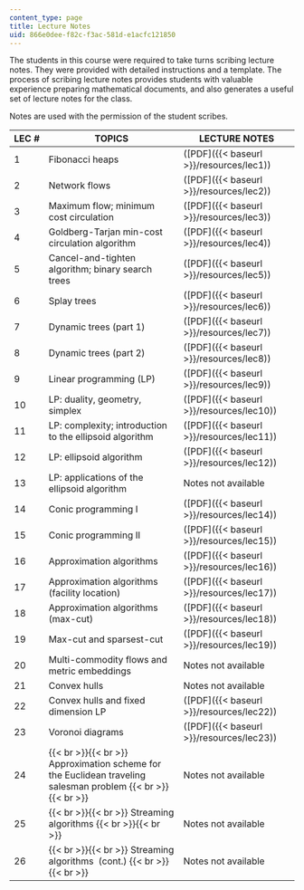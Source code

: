 ```yaml
---
content_type: page
title: Lecture Notes
uid: 866e0dee-f82c-f3ac-581d-e1acfc121850
---
```


The students in this course were required to take turns scribing lecture notes. They were provided with detailed instructions and a template. The process of scribing lecture notes provides students with valuable experience preparing mathematical documents, and also generates a useful set of lecture notes for the class.

Notes are used with the permission of the student scribes.

| LEC # | TOPICS | LECTURE NOTES |
| --- | --- | --- |
| 1 | Fibonacci heaps | ([PDF]({{< baseurl >}}/resources/lec1)) |
| 2 | Network flows | ([PDF]({{< baseurl >}}/resources/lec2)) |
| 3 | Maximum flow; minimum cost circulation | ([PDF]({{< baseurl >}}/resources/lec3)) |
| 4 | Goldberg-Tarjan min-cost circulation algorithm | ([PDF]({{< baseurl >}}/resources/lec4)) |
| 5 | Cancel-and-tighten algorithm; binary search trees | ([PDF]({{< baseurl >}}/resources/lec5)) |
| 6 | Splay trees | ([PDF]({{< baseurl >}}/resources/lec6)) |
| 7 | Dynamic trees (part 1) | ([PDF]({{< baseurl >}}/resources/lec7)) |
| 8 | Dynamic trees (part 2) | ([PDF]({{< baseurl >}}/resources/lec8)) |
| 9 | Linear programming (LP) | ([PDF]({{< baseurl >}}/resources/lec9)) |
| 10 | LP: duality, geometry, simplex | ([PDF]({{< baseurl >}}/resources/lec10)) |
| 11 | LP: complexity; introduction to the ellipsoid algorithm | ([PDF]({{< baseurl >}}/resources/lec11)) |
| 12 | LP: ellipsoid algorithm | ([PDF]({{< baseurl >}}/resources/lec12)) |
| 13 | LP: applications of the ellipsoid algorithm | Notes not available |
| 14 | Conic programming I | ([PDF]({{< baseurl >}}/resources/lec14)) |
| 15 | Conic programming II | ([PDF]({{< baseurl >}}/resources/lec15)) |
| 16 | Approximation algorithms | ([PDF]({{< baseurl >}}/resources/lec16)) |
| 17 | Approximation algorithms (facility location) | ([PDF]({{< baseurl >}}/resources/lec17)) |
| 18 | Approximation algorithms (max-cut) | ([PDF]({{< baseurl >}}/resources/lec18)) |
| 19 | Max-cut and sparsest-cut | ([PDF]({{< baseurl >}}/resources/lec19)) |
| 20 | Multi-commodity flows and metric embeddings | Notes not available |
| 21 | Convex hulls | Notes not available |
| 22 | Convex hulls and fixed dimension LP | ([PDF]({{< baseurl >}}/resources/lec22)) |
| 23 | Voronoi diagrams | ([PDF]({{< baseurl >}}/resources/lec23)) |
| 24 |  {{< br >}}{{< br >}} Approximation scheme for the Euclidean traveling salesman problem {{< br >}}{{< br >}}  | Notes not available |
| 25 |  {{< br >}}{{< br >}} Streaming algorithms {{< br >}}{{< br >}}  | Notes not available |
| 26 |  {{< br >}}{{< br >}} Streaming algorithms  (cont.) {{< br >}}{{< br >}}  | Notes not available